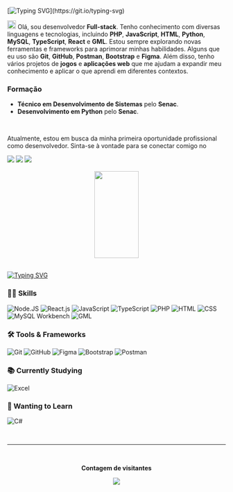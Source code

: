 [![Typing SVG](https://readme-typing-svg.herokuapp.com/?color=7308EF&size=35&width=1000&lines=Hello+Hello...;Saiba+mais+sobre+mim...)](https://git.io/typing-svg) 

<img src="https://media.giphy.com/media/hvRJCLFzcasrR4ia7z/giphy.gif" width="20px"> Olá, sou desenvolvedor **Full-stack**. Tenho conhecimento com diversas linguagens e tecnologias, incluindo **PHP**, **JavaScript**, **HTML**, **Python**, **MySQL**, **TypeScript**, **React** e **GML**. Estou sempre explorando novas ferramentas e frameworks para aprimorar minhas habilidades. Alguns que eu uso são **Git**, **GitHub**, **Postman**, **Bootstrap** e **Figma**. Além disso, tenho vários projetos de **jogos** e **aplicações web** que me ajudam a expandir meu conhecimento e aplicar o que aprendi em diferentes contextos.

### Formação

- **Técnico em Desenvolvimento de Sistemas** pelo **Senac**.
- **Desenvolvimento em Python** pelo **Senac**.

<br>

Atualmente, estou em busca da minha primeira oportunidade profissional como desenvolvedor. Sinta-se à vontade para se conectar comigo no 

<a href="https://www.instagram.com/s2_guikkkj" target="_blank">
  <img src="https://img.shields.io/badge/-Instagram-%23E4405F?style=for-the-badge&logo=instagram&logoColor=white" target="_blank"></a> 
  
<a href="https://www.linkedin.com/in/guilherme-b-m-183259275/?trk=opento_sprofile_goalscard" target="_blank">
  <img src="https://img.shields.io/badge/-LinkedIn-%230077B5?style=for-the-badge&logo=linkedin&logoColor=white" target="_blank"></a> 
  
<a href = "mailto:guimc0507@gmail.com">
  <img src="https://img.shields.io/badge/Gmail-D14836?style=for-the-badge&logo=gmail&logoColor=white"></a>

<br>
<br>

<div align="center">  
  <img width="45%" height="200px" src="https://github-readme-stats.vercel.app/api/top-langs/?username=GuilhermeBMarques&layout=compact&hide_border=true&title_color=7308EF&text_color=ffff&bg_color=0D1117"/>
</div>

<br>

[![Typing SVG](https://readme-typing-svg.herokuapp.com/?color=7308EF&size=35&center=true&vCenter=true&width=1000&lines=Seja+Bem-vindo!+:%29)](https://git.io/typing-svg) 

### 👨‍💻 Skills
![Node.JS](https://img.shields.io/badge/-Node-0D1117?style=for-the-badge&logo=node.js&labelColor=0D1117)
![React.js](https://img.shields.io/badge/-React-0D1117?style=for-the-badge&logo=react&labelColor=0D1117)
![JavaScript](https://img.shields.io/badge/-JavaScript-0D1117?style=for-the-badge&logo=javascript&labelColor=0D1117)
![TypeScript](https://img.shields.io/badge/TypeScript-0D1117?style=for-the-badge&logo=typescript&labelColor=0D1117)
![PHP](https://img.shields.io/badge/PHP-0D1117?style=for-the-badge&logo=php&labelColor=0D1117)
![HTML](https://img.shields.io/badge/-HTML-0D1117?style=for-the-badge&logo=html5&labelColor=0D1117)
![CSS](https://img.shields.io/badge/-CSS-0D1117?style=for-the-badge&logo=CSS3&labelColor=0D1117)
![MySQL Workbench](https://img.shields.io/badge/MySQL-0D1117.svg?style=for-the-badge&logo=mysql&labelColor=0D1117)
![GML](https://img.shields.io/badge/GML-0D1117?style=for-the-badge&logo=game-maker&labelColor=0D1117)

### 🛠️ Tools & Frameworks
![Git](https://img.shields.io/badge/-Git-0D1117?style=for-the-badge&logo=git&labelColor=0D1117)
![GitHub](https://img.shields.io/badge/-GitHub-0D1117?style=for-the-badge&logo=github&labelColor=0D1117)
![Figma](https://img.shields.io/badge/-figma-0D1117?style=for-the-badge&logo=figma&labelColor=0D1117)
![Bootstrap](https://img.shields.io/badge/-boostrap-0D1117?style=for-the-badge&logo=bootstrap&labelColor=0D1117)
![Postman](https://img.shields.io/badge/Postman-0D1117?style=for-the-badge&logo=postman&labelColor=0D1117)

### 📚 Currently Studying
![Excel](https://img.shields.io/badge/-Excel-217346?style=for-the-badge&logo=microsoft-excel&labelColor=0D1117)

### 🚀 Wanting to Learn
![C#](https://img.shields.io/badge/-cSharp-0D1117?style=for-the-badge&logo=Csharp&logoColor=purple&labelColor=0D1117)

<br>
<hr>

<div align="center">
  <br><p align="center"><b>Contagem de visitantes</b></p>
  <p align="center"><img align="center" src="https://profile-counter.glitch.me/{GuilhermeBMarques}/count.svg" /></p>
  <br>
</div>

